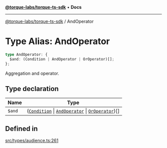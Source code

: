 [**@torque-labs/torque-ts-sdk**](../README.md) • **Docs**

***

[@torque-labs/torque-ts-sdk](../README.md) / AndOperator

# Type Alias: AndOperator

```ts
type AndOperator: {
  $and: (Condition | AndOperator | OrOperator)[];
};
```

Aggregation and operator.

## Type declaration

| Name | Type |
| ------ | ------ |
| `$and` | ([`Condition`](Condition.md) \| [`AndOperator`](AndOperator.md) \| [`OrOperator`](OrOperator.md))[] |

## Defined in

[src/types/audience.ts:261](https://github.com/torque-labs/torque-ts-sdk/blob/a30afeab92cb119627ec542f4c8aff2dd9faf383/src/types/audience.ts#L261)

